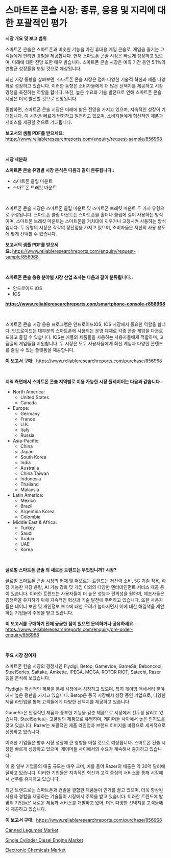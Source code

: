 <p><h1>스마트폰 콘솔 시장: 종류, 응용 및 지리에 대한 포괄적인 평가</h1></p><p><strong>시장 개요 및 보고 범위</strong></p>
<p><p>스마트폰 콘솔은 스마트폰과 비슷한 기능을 가진 휴대용 게임 콘솔로, 게임을 즐기는 고객들에게 편리한 경험을 제공합니다. 현재 스마트폰 콘솔 시장은 빠르게 성장하고 있으며, 미래에 대한 전망 또한 매우 밝습니다. 스마트폰 콘솔 시장은 예측 기간 동안 5.1%의 연평균 성장률을 보일 것으로 예상됩니다.</p><p>최신 시장 동향을 살펴보면, 스마트폰 콘솔 시장은 점차 다양한 기술적 혁신과 제품 다양화로 성장하고 있습니다. 이러한 동향은 소비자들에게 더 많은 선택지를 제공하고 시장 경쟁을 촉진하는 역할을 합니다. 또한, 높은 수요와 기술 발전으로 인해 스마트폰 콘솔 시장은 더욱 발전할 것으로 전망됩니다.</p><p>종합하면, 스마트폰 콘솔 시장은 미래에 밝은 전망을 가지고 있으며, 지속적인 성장이 기대됩니다. 이 시장은 빠르게 변화하고 발전하고 있으며, 소비자들에게 혁신적인 제품과 서비스를 제공할 것으로 기대됩니다.</p></p>
<p><strong>보고서의 샘플 PDF를 받으세요:</strong> <a href="https://www.reliableresearchreports.com/enquiry/request-sample/856968">https://www.reliableresearchreports.com/enquiry/request-sample/856968</a></p>
<p>&nbsp;</p>
<p><strong>시장 세분화</strong></p>
<p><strong>스마트폰 콘솔 유형별 시장 분석은 다음과 같이 분류됩니다.:</strong></p>
<p><ul><li>스마트폰 클립 마운트</li><li>스마트폰 브래킷 마운트</li></ul></p>
<p>&nbsp;</p>
<p><p>스마트폰 콘솔 시장은 스마트폰 클립 마운트 및 스마트폰 브래킷 마운트 두 가지 유형으로 구성됩니다. 스마트폰 클립 마운트는 스마트폰을 홀더나 클립에 걸어 사용하는 방식이며, 스마트폰 브래킷 마운트는 스마트폰을 거치대에 끼우거나 고정시켜 사용하는 방식입니다. 두 유형의 시장은 각각의 장단점을 가지고 있으며, 소비자들은 자신의 사용 용도에 맞게 선택할 수 있습니다.</p></p>
<p><strong>보고서의 샘플 PDF를 받으세요:</strong>&nbsp;<a href="https://www.reliableresearchreports.com/enquiry/request-sample/856968">https://www.reliableresearchreports.com/enquiry/request-sample/856968</a></p>
<p>&nbsp;</p>
<p><strong> 스마트폰 콘솔 응용 분야별 시장 산업 조사는 다음과 같이 분류됩니다.:</strong></p>
<p><ul><li>안드로이드 iOS</li><li>IOS</li></ul></p>
<p><strong><a href="https://www.reliableresearchreports.com/smartphone-console-r856968">https://www.reliableresearchreports.com/smartphone-console-r856968</a></strong></p>
<p>&nbsp;</p>
<p><p>스마트폰 콘솔 시장 응용 프로그램은 안드로이드IOS, IOS 시장에서 중요한 역할을 합니다. 안드로이드는 대부분의 스마트폰에 사용되는 운영 체제로 각종 콘솔 게임을 다운로드하고 즐길 수 있습니다. IOS는 애플의 제품들을 사용하는 사용자들에게 적합하며, 고품질의 게임들을 지원합니다. 두 시장은 모두 사용자들에게 최신 게임과 다양한 콘텐츠를 즐길 수 있는 플랫폼을 제공합니다.</p></p>
<p><strong>이 보고서 구매:</strong>&nbsp; <a href="https://www.reliableresearchreports.com/purchase/856968">https://www.reliableresearchreports.com/purchase/856968</a></p>
<p>&nbsp;</p>
<p><strong>지역 측면에서 스마트폰 콘솔 지역별로 이용 가능한 시장 플레이어는 다음과 같습니다.:</strong></p>
<p><ul>
    <li>
        North America:
        <ul>
            <li>United States</li>
            <li>Canada</li>
        </ul>
    </li>
    <li>
        Europe:
        <ul>
            <li>Germany</li>
            <li>France</li>
            <li>U.K.</li>
            <li>Italy</li>
            <li>Russia</li>
        </ul>
    </li>
    <li>
        Asia-Pacific:
        <ul>
            <li>China</li>
            <li>Japan</li>
            <li>South Korea</li>
            <li>India</li>
            <li>Australia</li>
            <li>China Taiwan</li>
            <li>Indonesia</li>
            <li>Thailand</li>
            <li>Malaysia</li>
        </ul>
    </li>
    <li>
        Latin America:
        <ul>
            <li>Mexico</li>
            <li>Brazil</li>
            <li>Argentina Korea</li>
            <li>Colombia</li>
        </ul>
    </li>
    <li>
        Middle East & Africa:
        <ul>
            <li>Turkey</li>
            <li>Saudi</li>
            <li>Arabia</li>
            <li>UAE</li>
            <li>Korea</li>
        </ul>
    </li>
    </ul></p>
<p>&nbsp;</p>
<p><strong>글로벌 스마트폰 콘솔 의 새로운 트렌드는 무엇입니까? 시장?</strong></p>
<p><p>글로벌 스마트폰 콘솔 시장의 현재 및 떠오르는 트렌드는 저전력 소비, 5G 기술 적용, 확장 가능한 저장 용량, AI 기능 강화 및 게임 이외의 다양한 엔터테인먼트 서비스 제공 등이 있습니다. 이러한 트렌드는 사용자들이 더 높은 성능과 편의성을 원하며, 제조사들은 경쟁력을 유지하기 위해 지속적인 혁신과 기술 발전에 주력하고 있습니다. 또한 사용자들은 데이터 보안 및 개인정보 보호에 대한 우려가 높아지면서 이에 대한 해결책을 제안하는 기업들이 주목을 받고 있습니다.</p></p>
<p><strong>이 보고서를 구매하기 전에 궁금한 점이 있으면 문의하거나 공유하세요.</strong>- <a href="https://www.reliableresearchreports.com/enquiry/pre-order-enquiry/856968">https://www.reliableresearchreports.com/enquiry/pre-order-enquiry/856968</a></p>
<p>&nbsp;</p>
<p><strong>주요 시장 참여자</strong></p>
<p><p>스마트폰 컨솔 시장의 경쟁사인 Flydigi, Betop, Gamevice, GameSir, Beboncool, SteelSeries, Saitake, Amkette, IPEGA, MOGA, ROTOR RIOT, Satechi, Razer 등을 분석해 보겠습니다.</p><p>Flydigi는 혁신적인 제품을 통해 시장에서 성장하고 있으며, 특히 게이밍 액세서리 분야에서 높은 평판을 가지고 있습니다. Betop은 중국 시장에서 성장 중인 기업으로, 다양한 제품 라인업을 통해 고객들에게 다양한 선택지를 제공하고 있습니다.</p><p>GameSir은 안정적인 제품과 풍부한 기능을 갖춘 제품으로 시장에서 선두를 달리고 있습니다. SteelSeries는 고품질의 제품으로 유명하며, 게이머들 사이에서 높은 인지도를 갖고 있습니다. Razer는 포괄적인 제품 라인업과 브랜드 이미지를 바탕으로 세계적으로 성장하고 있습니다.</p><p>이러한 기업들은 향후 시장 성장에 큰 영향을 미칠 것으로 예상됩니다. 스마트폰 컨솔 시장은 빠르게 성장하고 있으며, 게이머들 사이에서의 수요가 계속해서 증가하고 있습니다.</p><p>이 중 일부 기업들의 매출 규모는 매우 크며, 예를 들어 Razer의 매출은 약 30억 달러에 달하고 있습니다. 이러한 기업들은 지속적인 혁신과 고객 중심의 서비스를 통해 시장에서 선두를 유지하고 있습니다.</p><p>최근 트렌드로는 스마트폰과 컨솔을 결합한 제품들이 인기를 끌고 있으며, 더욱 향상된 사용자 경험을 제공하는 기술들이 시장에서 주목을 받고 있습니다. 이러한 트렌드에 발맞춰 기업들은 새로운 제품과 서비스를 개발하고 있어, 더욱 다양한 선택지를 고객들에게 제공하고 있습니다.</p></p>
<p><strong>이 보고서 구매:</strong>&nbsp;&nbsp;<a href="https://www.reliableresearchreports.com/purchase/856968">https://www.reliableresearchreports.com/purchase/856968</a></p>
<p><p><a href="https://github.com/seekum/Market-Research-Report-List-2/blob/main/canned-legumes-market.md">Canned Legumes Market</a></p><p><a href="https://issuu.com/reportprime-2/docs/single-cylinder-diesel-engine-market-size-2030.ppt">Single Cylinder Diesel Engine Market</a></p><p><a href="https://simplistic-meeting-7ee.notion.site/Electronic-Chemicals-Market-Provides-Detailed-Segmentation-of-this-Market-based-on-Type-Application-6ba748be03614dccbded8327e31739ce">Electronic Chemicals Market</a></p></p>